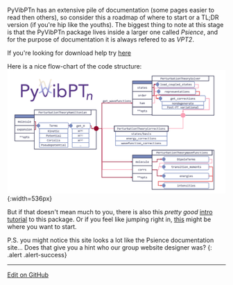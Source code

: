 PyVibPTn has an extensive pile of documentation (some pages easier to read then others),
so consider this a roadmap of where to start or a TL;DR version (if you're hip like the youths).
The biggest thing to note at this stage is that the PyVibPTn package lives inside a larger one called _Psience_,
and for the purpose of documentation it is always refered to as _VPT2_.

If you're looking for download help try [here](https://mccoygroup.github.io/Psience/)

Here is a nice flow-chart of the code structure:
![VPT-flowchart](vpt_codeflow.png){:width=536px}

But if that doesn't mean much to you, there is also this _pretty good_ [intro tutorial](https://mccoygroup.github.io/Psience/AnneDocs.html) to this package.
Or if you feel like jumping right in, [this](https://mccoygroup.github.io/Psience/Psience/VPT2.html) might be where you want to start.

P.S. you might notice this site looks a lot like the Psience documentation site... Does that give you a hint who our group website designer was?
{: .alert .alert-success}

---
[Edit on GitHub](https://github.com/McCoyGroup/References/edit/gh-pages/McCoy%20Group%20Code%20Academy/PyVibPackages/PyVibPTn.md)
